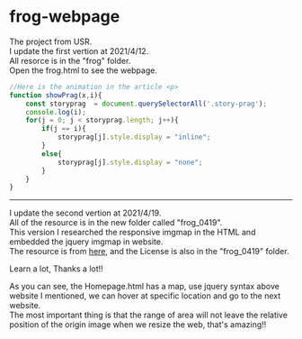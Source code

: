 # frog-webpage
The project from USR.  
I update the first vertion at 2021/4/12.  
All resorce is in the "frog" folder.  
Open the frog.html to see the webpage.  
```js
//Here is the animation in the article <p>
function showPrag(x,i){
	const storyprag  = document.querySelectorAll('.story-prag');
	console.log(i);
	for(j = 0; j < storyprag.length; j++){
		if(j == i){
			storyprag[j].style.display = "inline";
		}
		else{
			storyprag[j].style.display = "none";
		}
	}
}
```
***
I update the second vertion at 2021/4/19.  
All of the resource is in the new folder called "frog_0419".  
This version I researched the responsive imgmap in the HTML and embedded the jquery imgmap in website.  
The resource is from [here](https://github.com/stowball/jQuery-rwdImageMaps), and the License is also in the "frog_0419" folder.  

Learn a lot, Thanks a lot!!  

As you can see, the Homepage.html has a map, use jquery syntax above website I mentioned, we can hover at specific location and go to the next website.  
The most important thing is that the range of area will not leave the relative position of the origin image when we resize the web, that's amazing!!  


